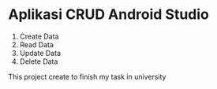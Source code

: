 Aplikasi CRUD Android Studio
============================

1. Create Data
2. Read Data
3. Update Data
4. Delete Data

This project create to finish my task in university
